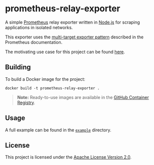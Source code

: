 # prometheus-relay-exporter

A simple [Prometheus](https://prometheus.io/) relay exporter written in
[Node.js](https://nodejs.org/) for scraping applications in isolated networks.

This exporter uses the [multi-target exporter pattern](https://prometheus.io/docs/guides/multi-target-exporter/)
described in the Prometheus documentation.

The motivating use case for this project can be found [here](use-case.md).

## Building

To build a Docker image for the project:

    docker build -t prometheus-relay-exporter .

> **Note:** Ready-to-use images are available in the
> [GitHub Container Registry](https://github.com/users/hhromic/packages/container/package/prometheus-relay-exporter).

## Usage

A full example can be found in the [`example`](example/) directory.

## License

This project is licensed under the [Apache License Version 2.0](LICENSE).
